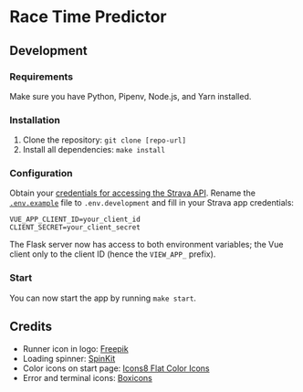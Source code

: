 # Race Time Predictor

## Development

### Requirements

Make sure you have Python, Pipenv, Node.js, and Yarn installed.


### Installation

1. Clone the repository: `git clone [repo-url]`
2. Install all dependencies: `make install`


### Configuration

Obtain your [credentials for accessing the Strava API](https://developers.strava.com). Rename the [`.env.example`](.env.example) file to `.env.development` and fill in your Strava app credentials:

```.env
VUE_APP_CLIENT_ID=your_client_id
CLIENT_SECRET=your_client_secret
```

The Flask server now has access to both environment variables; the Vue client only to the client ID (hence the `VIEW_APP_` prefix).


### Start

You can now start the app by running `make start`.


## Credits

* Runner icon in logo: [Freepik](https://www.flaticon.com/authors/freepik)
* Loading spinner: [SpinKit](http://tobiasahlin.com/spinkit/)
* Color icons on start page: [Icons8 Flat Color Icons](https://github.com/icons8/flat-color-icons)
* Error and terminal icons: [Boxicons](https://boxicons.com)
